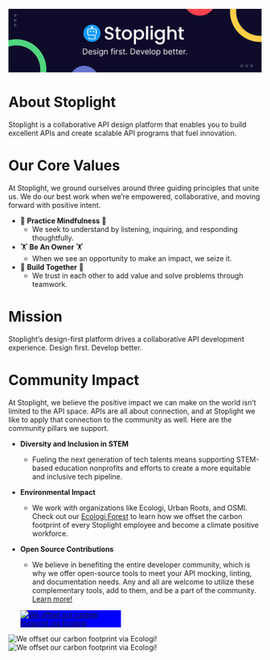 ![](./assets/Sales-LinkedIn-Banner-1.png)

# About Stoplight
Stoplight is a collaborative API design platform that enables you to build excellent APIs and create scalable API programs that fuel innovation.
# Our Core Values
At Stoplight, we ground ourselves around three guiding principles that unite us. We do our best work when we’re empowered, collaborative, and moving forward with positive intent.

*  🧘 **Practice Mindfulness** 🧘
    *  We seek to understand by listening, inquiring, and responding thoughtfully.
*  🏋️ **Be An Owner** 🏋️
    *  When we see an opportunity to make an impact, we seize it.
*  👷 **Build Together** 👷
    *  We trust in each other to add value and solve problems through teamwork.

# Mission

Stoplight’s design-first platform drives a collaborative API development experience. Design first. Develop better.
# Community Impact

At Stoplight, we believe the positive impact we can make on the world isn’t limited to the API space. APIs are all about connection, and at Stoplight we like to apply that connection to the community as well. Here are the community pillars we support.

* **Diversity and Inclusion in STEM**
    * Fueling the next generation of tech talents means supporting STEM-based education nonprofits and efforts to create a more equitable and inclusive tech pipeline.
* **Environmental Impact**
    * We work with organizations like Ecologi, Urban Roots, and OSMI. Check out our [Ecologi Forest](https://ecologi.com/stoplightinc) to learn how we offset the carbon footprint of every Stoplight employee and become a climate positive workforce.
* **Open Source Contributions**
    * We believe in benefiting the entire developer community, which is why we offer open-source tools to meet your API mocking, linting, and documentation needs. Any and all are welcome to utilize these complementary tools, add to them, and be a part of the community. [Learn more!](https://stoplight.io/open-source/)


    <a href="https://ecologi.com/stoplightinc?r=5db9f5263b387200179a1d3d" target="_blank" rel="noopener noreferrer" title="View our Ecologi profile" style="width:200px;display:inline-block; background-color: blue;">  <img alt="We offset our carbon footprint via Ecologi" src="https://api.ecologi.com/badges/cpw/5db9f5263b387200179a1d3d?black=true&landscape=true" style="width:200px;" /></a>

![We offset our carbon footprint via Ecologi!](https://api.ecologi.com/badges/cpw/5db9f5263b387200179a1d3d?green=true&landscape=true#gh-light-mode-only)
![We offset our carbon footprint via Ecologi!](https://api.ecologi.com/badges/cpw/5db9f5263b387200179a1d3d?white=true&landscape=true#gh-dark-mode-only)